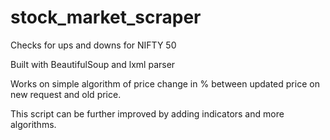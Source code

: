 # stock_market_scraper
Checks for ups and downs for NIFTY 50

Built with BeautifulSoup and lxml parser

Works on simple algorithm of price change in % between updated price on new request and old price.

This script can be further improved by adding indicators and more algorithms.
